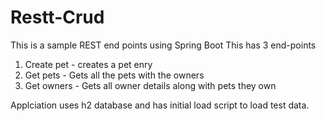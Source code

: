 # Restt-Crud
This is a sample REST end points using Spring Boot
This has 3 end-points
1. Create pet - creates a pet enry
2. Get pets - Gets all the pets with the owners
3. Get owners - Gets all owner details along with pets they own

Applciation uses h2 database and has initial load script to load test data.
